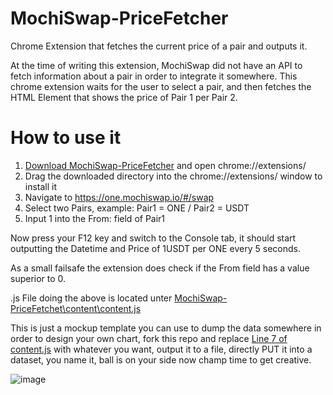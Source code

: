 # MochiSwap-PriceFetcher
Chrome Extension that fetches the current price of a pair and outputs it.

At the time of writing this extension, MochiSwap did not have an API to fetch information about a pair in order to integrate it somewhere.
This chrome extension waits for the user to select a pair, and then fetches the HTML Element that shows the price of Pair 1 per Pair 2.


# How to use it
1. [Download MochiSwap-PriceFetcher](https://downgit.github.io/#/home?url=https://github.com/strajk-/MochiSwap-PriceFetcher/tree/main/MochiSwap-PriceFetcher) and open chrome://extensions/
2. Drag the downloaded directory into the chrome://extensions/ window to install it
3. Navigate to https://one.mochiswap.io/#/swap
4. Select two Pairs, example: Pair1 = ONE / Pair2 = USDT
5. Input 1 into the From: field of Pair1

Now press your F12 key and switch to the Console tab, it should start outputting the Datetime and Price of 1USDT per ONE every 5 seconds.

As a small failsafe the extension does check if the From field has a value superior to 0.

.js File doing the above is located unter [MochiSwap-PriceFetchet\content\content.js](https://github.com/strajk-/MochiSwap-PriceFetcher/blob/main/MochiSwap-PriceFetcher/content/content.js)

This is just a mockup template you can use to dump the data somewhere in order to design your own chart, fork this repo and replace [Line 7 of content.js](https://github.com/strajk-/MochiSwap-PriceFetcher/blob/d55e77a7f902981c2b5dfbd2efb83912b7f415cb/MochiSwap-PriceFetcher/content/content.js#L7) with whatever you want, output it to a file, directly PUT it into a dataset, you name it, ball is on your side now champ time to get creative.

![image](https://user-images.githubusercontent.com/7372902/115920477-8b010f80-a47a-11eb-920e-fa58d5f0d09a.png)
